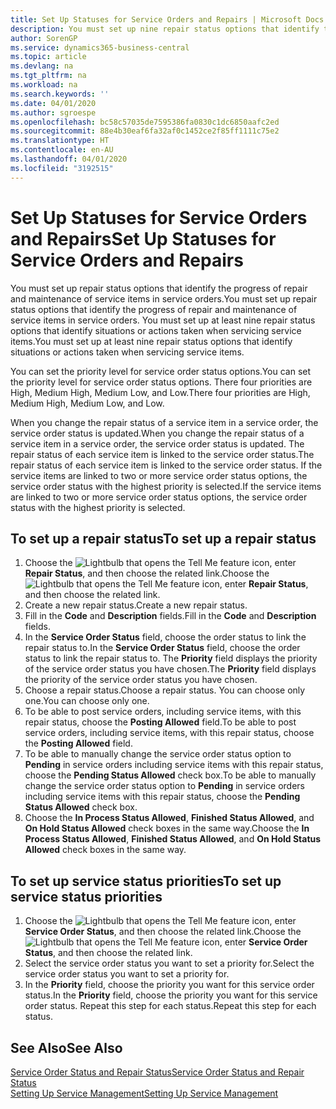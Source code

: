 ```yaml
---
title: Set Up Statuses for Service Orders and Repairs | Microsoft Docs
description: You must set up nine repair status options that identify the progress of repair and maintenance of service items in service orders.
author: SorenGP
ms.service: dynamics365-business-central
ms.topic: article
ms.devlang: na
ms.tgt_pltfrm: na
ms.workload: na
ms.search.keywords: ''
ms.date: 04/01/2020
ms.author: sgroespe
ms.openlocfilehash: bc58c57035de7595386fa0830c1dc6850aafc2ed
ms.sourcegitcommit: 88e4b30eaf6fa32af0c1452ce2f85ff1111c75e2
ms.translationtype: HT
ms.contentlocale: en-AU
ms.lasthandoff: 04/01/2020
ms.locfileid: "3192515"
---
```

# <a name="set-up-statuses-for-service-orders-and-repairs"></a><span data-ttu-id="a7e8e-103">Set Up Statuses for Service Orders and Repairs</span><span class="sxs-lookup"><span data-stu-id="a7e8e-103">Set Up Statuses for Service Orders and Repairs</span></span>
<span data-ttu-id="a7e8e-104">You must set up repair status options that identify the progress of repair and maintenance of service items in service orders.</span><span class="sxs-lookup"><span data-stu-id="a7e8e-104">You must set up repair status options that identify the progress of repair and maintenance of service items in service orders.</span></span> <span data-ttu-id="a7e8e-105">You must set up at least nine repair status options that identify situations or actions taken when servicing service items.</span><span class="sxs-lookup"><span data-stu-id="a7e8e-105">You must set up at least nine repair status options that identify situations or actions taken when servicing service items.</span></span>  

<span data-ttu-id="a7e8e-106">You can set the priority level for service order status options.</span><span class="sxs-lookup"><span data-stu-id="a7e8e-106">You can set the priority level for service order status options.</span></span> <span data-ttu-id="a7e8e-107">There four priorities are High, Medium High, Medium Low, and Low.</span><span class="sxs-lookup"><span data-stu-id="a7e8e-107">There four priorities are High, Medium High, Medium Low, and Low.</span></span>  

<span data-ttu-id="a7e8e-108">When you change the repair status of a service item in a service order, the service order status is updated.</span><span class="sxs-lookup"><span data-stu-id="a7e8e-108">When you change the repair status of a service item in a service order, the service order status is updated.</span></span> <span data-ttu-id="a7e8e-109">The repair status of each service item is linked to the service order status.</span><span class="sxs-lookup"><span data-stu-id="a7e8e-109">The repair status of each service item is linked to the service order status.</span></span> <span data-ttu-id="a7e8e-110">If the service items are linked to two or more service order status options, the service order status with the highest priority is selected.</span><span class="sxs-lookup"><span data-stu-id="a7e8e-110">If the service items are linked to two or more service order status options, the service order status with the highest priority is selected.</span></span>  

## <a name="to-set-up-a-repair-status"></a><span data-ttu-id="a7e8e-111">To set up a repair status</span><span class="sxs-lookup"><span data-stu-id="a7e8e-111">To set up a repair status</span></span>  
1. <span data-ttu-id="a7e8e-112">Choose the ![Lightbulb that opens the Tell Me feature](media/ui-search/search_small.png "Tell me what you want to do") icon, enter **Repair Status**, and then choose the related link.</span><span class="sxs-lookup"><span data-stu-id="a7e8e-112">Choose the ![Lightbulb that opens the Tell Me feature](media/ui-search/search_small.png "Tell me what you want to do") icon, enter **Repair Status**, and then choose the related link.</span></span>
2. <span data-ttu-id="a7e8e-113">Create a new repair status.</span><span class="sxs-lookup"><span data-stu-id="a7e8e-113">Create a new repair status.</span></span>  
3. <span data-ttu-id="a7e8e-114">Fill in the **Code** and **Description** fields.</span><span class="sxs-lookup"><span data-stu-id="a7e8e-114">Fill in the **Code** and **Description** fields.</span></span>  
4. <span data-ttu-id="a7e8e-115">In the **Service Order Status** field, choose the order status to link the repair status to.</span><span class="sxs-lookup"><span data-stu-id="a7e8e-115">In the **Service Order Status** field, choose the order status to link the repair status to.</span></span> <span data-ttu-id="a7e8e-116">The **Priority** field displays the priority of the service order status you have chosen.</span><span class="sxs-lookup"><span data-stu-id="a7e8e-116">The **Priority** field displays the priority of the service order status you have chosen.</span></span>  
5. <span data-ttu-id="a7e8e-117">Choose a repair status.</span><span class="sxs-lookup"><span data-stu-id="a7e8e-117">Choose a repair status.</span></span> <span data-ttu-id="a7e8e-118">You can choose only one.</span><span class="sxs-lookup"><span data-stu-id="a7e8e-118">You can choose only one.</span></span>  
6. <span data-ttu-id="a7e8e-119">To be able to post service orders, including service items, with this repair status, choose the **Posting Allowed** field.</span><span class="sxs-lookup"><span data-stu-id="a7e8e-119">To be able to post service orders, including service items, with this repair status, choose the **Posting Allowed** field.</span></span>  
7. <span data-ttu-id="a7e8e-120">To be able to manually change the service order status option to **Pending** in service orders including service items with this repair status, choose the **Pending Status Allowed** check box.</span><span class="sxs-lookup"><span data-stu-id="a7e8e-120">To be able to manually change the service order status option to **Pending** in service orders including service items with this repair status, choose the **Pending Status Allowed** check box.</span></span>  
8. <span data-ttu-id="a7e8e-121">Choose the **In Process Status Allowed**, **Finished Status Allowed**, and **On Hold Status Allowed** check boxes in the same way.</span><span class="sxs-lookup"><span data-stu-id="a7e8e-121">Choose the **In Process Status Allowed**, **Finished Status Allowed**, and **On Hold Status Allowed** check boxes in the same way.</span></span>
  
## <a name="to-set-up-service-status-priorities"></a><span data-ttu-id="a7e8e-122">To set up service status priorities</span><span class="sxs-lookup"><span data-stu-id="a7e8e-122">To set up service status priorities</span></span>  
1. <span data-ttu-id="a7e8e-123">Choose the ![Lightbulb that opens the Tell Me feature](media/ui-search/search_small.png "Tell me what you want to do") icon, enter **Service Order Status**, and then choose the related link.</span><span class="sxs-lookup"><span data-stu-id="a7e8e-123">Choose the ![Lightbulb that opens the Tell Me feature](media/ui-search/search_small.png "Tell me what you want to do") icon, enter **Service Order Status**, and then choose the related link.</span></span>  
2. <span data-ttu-id="a7e8e-124">Select the service order status you want to set a priority for.</span><span class="sxs-lookup"><span data-stu-id="a7e8e-124">Select the service order status you want to set a priority for.</span></span>  
3. <span data-ttu-id="a7e8e-125">In the **Priority** field, choose the priority you want for this service order status.</span><span class="sxs-lookup"><span data-stu-id="a7e8e-125">In the **Priority** field, choose the priority you want for this service order status.</span></span> <span data-ttu-id="a7e8e-126">Repeat this step for each status.</span><span class="sxs-lookup"><span data-stu-id="a7e8e-126">Repeat this step for each status.</span></span>  

## <a name="see-also"></a><span data-ttu-id="a7e8e-127">See Also</span><span class="sxs-lookup"><span data-stu-id="a7e8e-127">See Also</span></span>  
[<span data-ttu-id="a7e8e-128">Service Order Status and Repair Status</span><span class="sxs-lookup"><span data-stu-id="a7e8e-128">Service Order Status and Repair Status</span></span>](service-service-order-status-and-repair-status.md)  
[<span data-ttu-id="a7e8e-129">Setting Up Service Management</span><span class="sxs-lookup"><span data-stu-id="a7e8e-129">Setting Up Service Management</span></span>](service-setup-service.md)  
